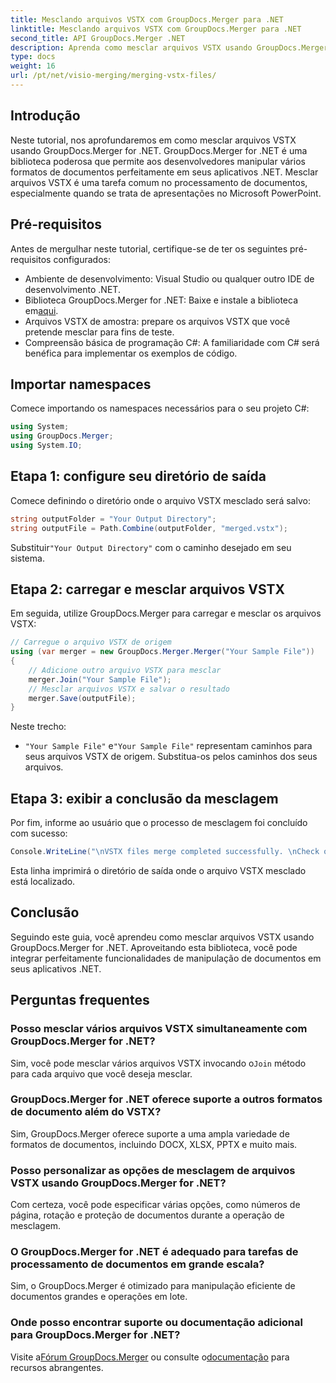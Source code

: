 ```yaml
---
title: Mesclando arquivos VSTX com GroupDocs.Merger para .NET
linktitle: Mesclando arquivos VSTX com GroupDocs.Merger para .NET
second_title: API GroupDocs.Merger .NET
description: Aprenda como mesclar arquivos VSTX usando GroupDocs.Merger for .NET. Siga este guia passo a passo para manipulação eficiente de documentos em C#.
type: docs
weight: 16
url: /pt/net/visio-merging/merging-vstx-files/
---
```

## Introdução
Neste tutorial, nos aprofundaremos em como mesclar arquivos VSTX usando GroupDocs.Merger for .NET. GroupDocs.Merger for .NET é uma biblioteca poderosa que permite aos desenvolvedores manipular vários formatos de documentos perfeitamente em seus aplicativos .NET. Mesclar arquivos VSTX é uma tarefa comum no processamento de documentos, especialmente quando se trata de apresentações no Microsoft PowerPoint.
## Pré-requisitos
Antes de mergulhar neste tutorial, certifique-se de ter os seguintes pré-requisitos configurados:
- Ambiente de desenvolvimento: Visual Studio ou qualquer outro IDE de desenvolvimento .NET.
-  Biblioteca GroupDocs.Merger for .NET: Baixe e instale a biblioteca em[aqui](https://releases.groupdocs.com/merger/net/).
- Arquivos VSTX de amostra: prepare os arquivos VSTX que você pretende mesclar para fins de teste.
- Compreensão básica de programação C#: A familiaridade com C# será benéfica para implementar os exemplos de código.

## Importar namespaces
Comece importando os namespaces necessários para o seu projeto C#:
```csharp
using System; 
using GroupDocs.Merger;
using System.IO;
```
## Etapa 1: configure seu diretório de saída
Comece definindo o diretório onde o arquivo VSTX mesclado será salvo:
```csharp
string outputFolder = "Your Output Directory";
string outputFile = Path.Combine(outputFolder, "merged.vstx");
```
 Substituir`"Your Output Directory"` com o caminho desejado em seu sistema.
## Etapa 2: carregar e mesclar arquivos VSTX
Em seguida, utilize GroupDocs.Merger para carregar e mesclar os arquivos VSTX:
```csharp
// Carregue o arquivo VSTX de origem
using (var merger = new GroupDocs.Merger.Merger("Your Sample File"))
{
    // Adicione outro arquivo VSTX para mesclar
    merger.Join("Your Sample File");
    // Mesclar arquivos VSTX e salvar o resultado
    merger.Save(outputFile);
}
```
Neste trecho:
- `"Your Sample File"` e`"Your Sample File"` representam caminhos para seus arquivos VSTX de origem. Substitua-os pelos caminhos dos seus arquivos.
## Etapa 3: exibir a conclusão da mesclagem
Por fim, informe ao usuário que o processo de mesclagem foi concluído com sucesso:
```csharp
Console.WriteLine("\nVSTX files merge completed successfully. \nCheck output in {0}", outputFolder);
```
Esta linha imprimirá o diretório de saída onde o arquivo VSTX mesclado está localizado.

## Conclusão
Seguindo este guia, você aprendeu como mesclar arquivos VSTX usando GroupDocs.Merger for .NET. Aproveitando esta biblioteca, você pode integrar perfeitamente funcionalidades de manipulação de documentos em seus aplicativos .NET.

## Perguntas frequentes
### Posso mesclar vários arquivos VSTX simultaneamente com GroupDocs.Merger for .NET?
 Sim, você pode mesclar vários arquivos VSTX invocando o`Join` método para cada arquivo que você deseja mesclar.
### GroupDocs.Merger for .NET oferece suporte a outros formatos de documento além do VSTX?
Sim, GroupDocs.Merger oferece suporte a uma ampla variedade de formatos de documentos, incluindo DOCX, XLSX, PPTX e muito mais.
### Posso personalizar as opções de mesclagem de arquivos VSTX usando GroupDocs.Merger for .NET?
Com certeza, você pode especificar várias opções, como números de página, rotação e proteção de documentos durante a operação de mesclagem.
### O GroupDocs.Merger for .NET é adequado para tarefas de processamento de documentos em grande escala?
Sim, o GroupDocs.Merger é otimizado para manipulação eficiente de documentos grandes e operações em lote.
### Onde posso encontrar suporte ou documentação adicional para GroupDocs.Merger for .NET?
 Visite a[Fórum GroupDocs.Merger](https://forum.groupdocs.com/c/merger/32) ou consulte o[documentação](https://reference.groupdocs.com/merger/net/) para recursos abrangentes.